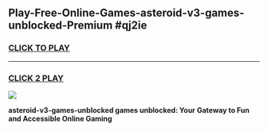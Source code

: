 
## Play-Free-Online-Games-asteroid-v3-games-unblocked-Premium #qj2ie
<h3>
<a href="https://premium.freeplayer.one?title=asteroid-v3-games-unblocked&ref=8M">CLICK TO PLAY</a></h3>
<hr>

<h3>
<a href="https://premium.freeplayer.one?title=asteroid-v3-games-unblocked&ref=8M">CLICK 2 PLAY</a>
  
</h3>

<a href="https://premium.freeplayer.one?title=asteroid-v3-games-unblocked&ref=8M"><img src="https://clearcache.store/games.png"></a>


**asteroid-v3-games-unblocked games unblocked: Your Gateway to Fun and Accessible Online Gaming**
